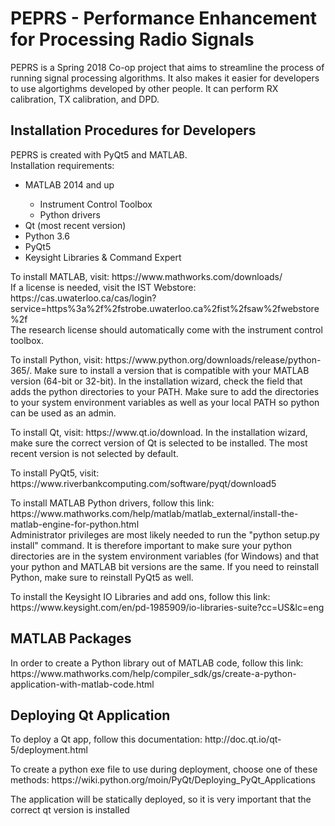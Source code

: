 <h1> PEPRS - Performance Enhancement for Processing Radio Signals </h1>
<p> PEPRS is a Spring 2018 Co-op project that aims to streamline the process of running signal processing algorithms. It also makes it easier for developers to use algortighms developed by other people. It can perform RX calibration, TX calibration, and DPD. </p> 

<h2>Installation Procedures for Developers</h2>
<p>PEPRS is created with PyQt5 and MATLAB. <br> Installation requirements: </p>
<ul>
<li>MATLAB 2014 and up</li>
    <ul>
    <li>Instrument Control Toolbox</li>
    <li>Python drivers</li>
    </ul>
<li>Qt (most recent version)</li>
<li>Python 3.6</li>
<li>PyQt5</li>
<li>Keysight Libraries & Command Expert</li>
</ul>

<p> To install MATLAB, visit: https://www.mathworks.com/downloads/ <br> If a license is needed, visit the IST Webstore: https://cas.uwaterloo.ca/cas/login?service=https%3a%2f%2fstrobe.uwaterloo.ca%2fist%2fsaw%2fwebstore%2f <br> The research license should automatically come with the instrument control toolbox.</p>
<p> To install Python, visit: https://www.python.org/downloads/release/python-365/. Make sure to install a version that is compatible with your MATLAB version (64-bit or 32-bit). In the installation wizard, check the field that adds the python directories to your PATH. Make sure to add the directories to your system environment variables as well as your local PATH so python can be used as an admin.</p> 
<p> To install Qt, visit: https://www.qt.io/download. In the installation wizard, make sure the correct version of Qt is selected to be installed. The most recent version is not selected by default.</p>
<p> To install PyQt5, visit: https://www.riverbankcomputing.com/software/pyqt/download5 </p>
<p> To install MATLAB Python drivers, follow this link: https://www.mathworks.com/help/matlab/matlab_external/install-the-matlab-engine-for-python.html <br> Administrator privileges are most likely needed to run the "python setup.py install" command. It is therefore important to make sure your python directories are in the system environment variables (for Windows) and that your python and MATLAB bit versions are the same. If you need to reinstall Python, make sure to reinstall PyQt5 as well.</p>
<p> To install the Keysight IO Libraries and add ons, follow this link: https://www.keysight.com/en/pd-1985909/io-libraries-suite?cc=US&lc=eng </p>

<h2>MATLAB Packages</h2>
<p>In order to create a Python library out of MATLAB code, follow this link: https://www.mathworks.com/help/compiler_sdk/gs/create-a-python-application-with-matlab-code.html</p>


<h2>Deploying Qt Application</h2>
<p>To deploy a Qt app, follow this documentation: http://doc.qt.io/qt-5/deployment.html </p>
<p>To create a python exe file to use during deployment, choose one of these methods: https://wiki.python.org/moin/PyQt/Deploying_PyQt_Applications </p>
<p>The application will be statically deployed, so it is very important that the correct qt version is installed </p>
